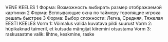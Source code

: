 VENE KEELES
1 Форма: Возможность выбирать размер отображаемой картинки
2 Форма: Всплывающие окна по таймеру торопящие игрока решать быстрее
3 Форма: Выбор сложности: Легка, Средняя, Тяжелая
EESTI KEELES
Vorm 1: Võimalus valida kuvatava pildi suurust
Vorm 2: hüpikaknad taimeril, et kutsuda mängijat kiiremini otsustama
Vorm 3: raskusastme valik: lihtne, keskmine, raske
